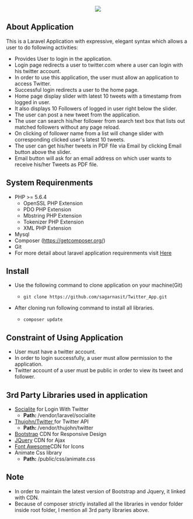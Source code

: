<p align="center"><img src="https://laravel.com/assets/img/components/logo-laravel.svg"></p>

## About Application

This is a Laravel Application with expressive, elegant syntax which  allows a user to do following activities:

- Provides User to login in the application.
- Login page redirects a user to twitter.com where a user can login with his twitter account.
- In order to use this application, the user must allow an application to access Twitter.
- Successful login redirects a user to the home page.
- Home page display slider with latest 10 tweets with a timestamp from logged in user.
- It also displays 10 Followers of logged in user right below the slider.
- The user can post a new tweet from the application.
- The user can search his/her follower from search text box that lists out matched followers without any page reload.
- On clicking of follower name from a list will change slider with corresponding clicked user's latest 10 tweets.
- The user can get his/her tweets in PDF file via Email by clicking Email button above the slider.
- Email button will ask for an email address on which user wants to receive his/her Tweets as PDF file.

## System Requirenments
- PHP >= 5.6.4
    - OpenSSL PHP Extension
    - PDO PHP Extension
    - Mbstring PHP Extension
    - Tokenizer PHP Extension
    - XML PHP Extension
- Mysql
- Composer (https://getcomposer.org/)
- Git
- For more detail about laravel application requirenments visit <a href="https://laravel.com/docs/5.4/installation#installation">Here</a>

## Install
- Use the following command to clone application on your machine(Git)
    - `git clone https://github.com/sagarnasit/Twitter_App.git`

- After cloning run following command to install all libraries.
    - `composer update`

## Constraint of Using Application
 - User must have a twitter account.
 - In order to login successfully, a user must allow permission to the application.
 - Twitter account of a user must be public in order to view its tweet and follower.

## 3rd Party Libraries used in application
- <a href="https://github.com/laravel/socialite" >Socialite</a> for Login With Twitter
    - <strong>Path: </strong> /vendor/laravel/socialite
- <a href="https://github.com/thujohn/twitter">Thujohn/Twitter </a>for Twitter API
    - <strong>Path: </strong> /vendor/thujohn/twitter
- <a href="http://getbootstrap.com/">Bootstrap</a> CDN for Responsive Design
- <a href="https://jquery.com/">JQuery</a> CDN for Ajax
- <a href="http://fontawesome.io/get-started/">Font Awesome</a>CDN for Icons
- Animate Css library
    - <strong>Path:</strong> /public/css/animate.css

## Note
- In order to maintain the latest version of  Bootstrap and Jquery, it linked with CDN.
- Because of composer strictly installed all the libraries in vendor folder inside root folder, I mention all 3rd party libraries above.
